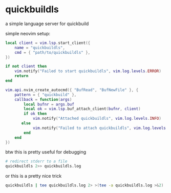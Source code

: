 # quickbuildls

a simple language server for quickbuild


simple neovim setup:

```lua
local client = vim.lsp.start_client({
    name = "quickbuildls",
    cmd = { "path/to/quickbuildls" },
})

if not client then
    vim.notify("Failed to start quickbuildls", vim.log.levels.ERROR)
    return
end

vim.api.nvim_create_autocmd({ "BufRead", "BufNewFile" }, {
    pattern = { "quickbuild" },
    callback = function(args)
        local bufnr = args.buf
        local ok = vim.lsp.buf_attach_client(bufnr, client)
        if ok then
            vim.notify("Attached quickbuildls", vim.log.levels.INFO)
       else
            vim.notify("Failed to attach quickbuildls", vim.log.levels.WARN)
        end
    end
})
```


btw this is pretty useful for debugging

```bash
# redirect stderr to a file
quickbuildls 2>> quickbuildls.log
```

or this is a pretty nice trick 
```bash
quickbuildls | tee quickbuildls.log 2> >(tee -a quickbuildls.log >&2)
```
